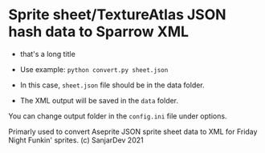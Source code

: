 # Sprite sheet/TextureAtlas JSON hash data to Sparrow XML
- that's a long title

- Use example: `python convert.py sheet.json`

- In this case, `sheet.json` file should be in the data folder.
- The XML output will be saved in the `data` folder.

You can change output folder in the `config.ini` file under options.

Primarly used to convert Aseprite JSON sprite sheet data to XML for Friday Night Funkin' sprites.
(c) SanjarDev 2021